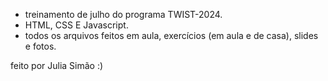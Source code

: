 - treinamento de julho do programa TWIST-2024. 
- HTML, CSS E Javascript. 
- todos os arquivos feitos em aula, exercícios (em aula e de casa), slides e fotos.

feito por Julia Simão :)
